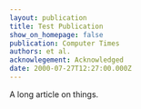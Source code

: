 ```yaml
---
layout: publication
title: Test Publication
show_on_homepage: false
publication: Computer Times
authors: et al.
acknowlegement: Acknowledged
date: 2000-07-27T12:27:00.000Z
---
```

A long article on things.